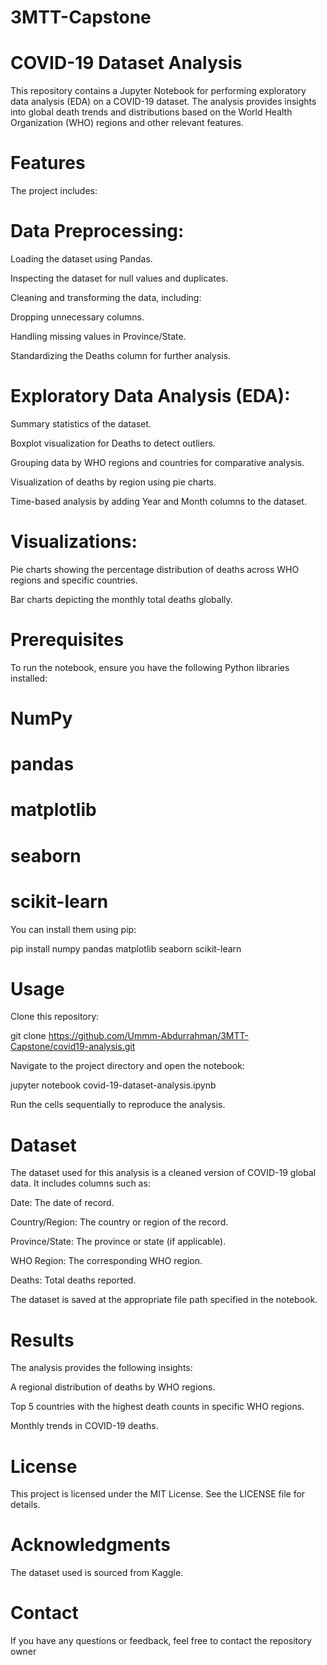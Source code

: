 # 3MTT-Capstone
# COVID-19 Dataset Analysis

This repository contains a Jupyter Notebook for performing exploratory data analysis (EDA) on a COVID-19 dataset. The analysis provides insights into global death trends and distributions based on the World Health Organization (WHO) regions and other relevant features.

# Features

The project includes:

# Data Preprocessing:

Loading the dataset using Pandas.

Inspecting the dataset for null values and duplicates.

Cleaning and transforming the data, including:

Dropping unnecessary columns.

Handling missing values in Province/State.

Standardizing the Deaths column for further analysis.

# Exploratory Data Analysis (EDA):

Summary statistics of the dataset.

Boxplot visualization for Deaths to detect outliers.

Grouping data by WHO regions and countries for comparative analysis.

Visualization of deaths by region using pie charts.

Time-based analysis by adding Year and Month columns to the dataset.

# Visualizations:

Pie charts showing the percentage distribution of deaths across WHO regions and specific countries.

Bar charts depicting the monthly total deaths globally.

# Prerequisites

To run the notebook, ensure you have the following Python libraries installed:

# NumPy

# pandas

# matplotlib

# seaborn

# scikit-learn

You can install them using pip:

pip install numpy pandas matplotlib seaborn scikit-learn

# Usage

Clone this repository:

git clone https://github.com/Ummm-Abdurrahman/3MTT-Capstone/covid19-analysis.git

Navigate to the project directory and open the notebook:

jupyter notebook covid-19-dataset-analysis.ipynb

Run the cells sequentially to reproduce the analysis.

# Dataset

The dataset used for this analysis is a cleaned version of COVID-19 global data. It includes columns such as:

Date: The date of record.

Country/Region: The country or region of the record.

Province/State: The province or state (if applicable).

WHO Region: The corresponding WHO region.

Deaths: Total deaths reported.

The dataset is saved at the appropriate file path specified in the notebook.

# Results

The analysis provides the following insights:

A regional distribution of deaths by WHO regions.

Top 5 countries with the highest death counts in specific WHO regions.

Monthly trends in COVID-19 deaths.

# License

This project is licensed under the MIT License. See the LICENSE file for details.

# Acknowledgments

The dataset used is sourced from Kaggle.

# Contact

If you have any questions or feedback, feel free to contact the repository owner


